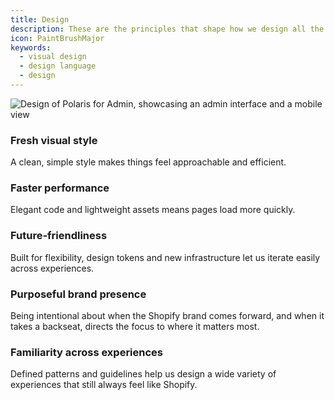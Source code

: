 ```yaml
---
title: Design
description: These are the principles that shape how we design all the experiences across the Shopify admin.
icon: PaintBrushMajor
keywords:
  - visual design
  - design language
  - design
---
```


![Design of Polaris for Admin, showcasing an admin interface and a mobile view](/images/foundations/design/design-intro@2x.png)

### Fresh visual style

A clean, simple style makes things feel approachable and&nbsp;efficient.

### Faster performance

Elegant code and lightweight assets means pages load&nbsp;more&nbsp;quickly.

### Future-friendliness

Built for flexibility, design tokens and new infrastructure let us iterate easily across&nbsp;experiences.

### Purposeful brand presence

Being intentional about when the Shopify brand comes forward, and when it takes a backseat, directs the focus to where it&nbsp;matters&nbsp;most.

### Familiarity across experiences

Defined patterns and guidelines help us design a wide variety of experiences that still always feel&nbsp;like&nbsp;Shopify.
